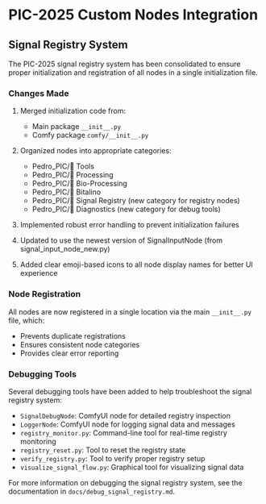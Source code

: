 # PIC-2025 Custom Nodes Integration

## Signal Registry System

The PIC-2025 signal registry system has been consolidated to ensure proper initialization and registration
of all nodes in a single initialization file.

### Changes Made

1. Merged initialization code from:
   - Main package `__init__.py`
   - Comfy package `comfy/__init__.py`

2. Organized nodes into appropriate categories:
   - Pedro_PIC/🧰 Tools
   - Pedro_PIC/🔬 Processing
   - Pedro_PIC/🔬 Bio-Processing
   - Pedro_PIC/📡 Bitalino
   - Pedro_PIC/🌊 Signal Registry (new category for registry nodes)
   - Pedro_PIC/🔬 Diagnostics (new category for debug tools)

3. Implemented robust error handling to prevent initialization failures

4. Updated to use the newest version of SignalInputNode (from signal_input_node_new.py)

5. Added clear emoji-based icons to all node display names for better UI experience

### Node Registration

All nodes are now registered in a single location via the main `__init__.py` file, which:
- Prevents duplicate registrations
- Ensures consistent node categories
- Provides clear error reporting

### Debugging Tools

Several debugging tools have been added to help troubleshoot the signal registry system:
- `SignalDebugNode`: ComfyUI node for detailed registry inspection
- `LoggerNode`: ComfyUI node for logging signal data and messages
- `registry_monitor.py`: Command-line tool for real-time registry monitoring
- `registry_reset.py`: Tool to reset the registry state
- `verify_registry.py`: Tool to verify proper registry setup
- `visualize_signal_flow.py`: Graphical tool for visualizing signal data

For more information on debugging the signal registry system, see the documentation in `docs/debug_signal_registry.md`.
